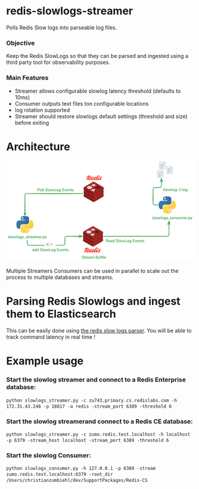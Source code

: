 # redis-slowlogs-streamer

Polls Redis Slow logs into parseable log files.

### Objective

Keep the Redis SlowLogs so that they can be parsed and ingested using a third party tool for observability purposes. 

### Main Features

* Streamer allows configurable slowlog latency threshold  (defaults to 10ms)
* Consumer outputs  text files ton configurable locations
* log rotation supported
* Streamer should restore slowlogs default settings (threshold and size) before exiting


# Architecture

![architcture](./img/arch-2024-11-12-1710.png)

Multiple Streamers Consumers can be used in parallel to scale out the process to multiple databases and streams.

# Parsing Redis Slowlogs and ingest them to Elasticsearch

This can be easily done using  [the redis slow logs parser]([https://pages.github.com/](https://github.com/zumo64/redis-logs-parser)). 
You will be able to track command latency in real time !

# Example usage

### Start the slowlog streamer and connect to a Redis Enterprise database:

```
python slowlogs_streamer.py -c zu743.primary.cs.redislabs.com -h 172.31.43.246 -p 18817 -a redis -stream_port 6389 -threshold 6
```

### Start the slowlog streamerand connect to a Redis CE database:

```
python slowlogs_streamer.py -c zumo.redis.test.localhost -h localhost -p 6379 -stream_host localhost -stream_port 6389 -threshold 6
```

### Start the slowlog Consumer:
```
python slowlogs_consumer.py -h 127.0.0.1 -p 6389 -stream zumo.redis.test.localhost:6379 -root_dir /Users/christianzumbiehl/dev/SupportPackages/Redis-CS
```
